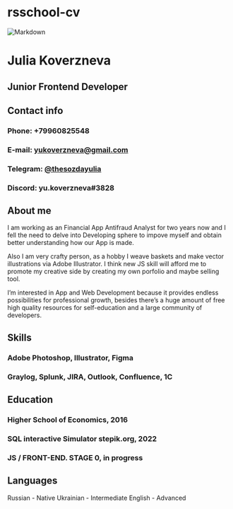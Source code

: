 # rsschool-cv
![Markdown](https://avatars.githubusercontent.com/u/106422712?s=400&u=e7850df135d5590d1b99f005ee7a6a7f16869401&v=4)
# __Julia Koverzneva__
## Junior Frontend Developer
## Contact info
### Phone: +79960825548
### E-mail: yukoverzneva@gmail.com
### Telegram: [@thesozdayulia](t.me/thesozdayulia)
### Discord: yu.koverzneva#3828
## About me
I am working as an Financial App Antifraud Analyst for two years now and I fell the need to delve into Developing sphere to impove myself and obtain better understanding how our App is made. 

Also I am very crafty person, as a hobby I weave baskets and make vector illustrations via Adobe Illustrator. I think new JS skill will afford me to promote my creative side by creating my own porfolio and maybe selling tool.

I’m interested in App and Web Development because it provides endless possibilities for professional growth,
besides there’s a huge amount of free high quality resources for self-education and a large community of developers.
## Skills
### Adobe Photoshop, Illustrator, Figma
### Graylog, Splunk, JIRA, Outlook, Confluence, 1C
## Education
### Higher School of Economics, 2016
### SQL interactive Simulator stepik.org, 2022
### JS / FRONT-END. STAGE 0, in progress
## Languages 
Russian - Native
Ukrainian - Intermediate
English - Advanced